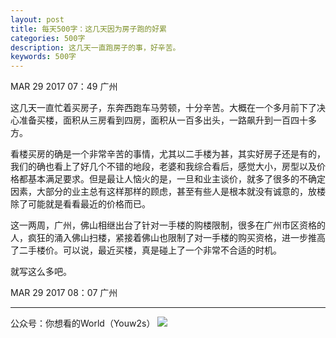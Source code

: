 ```yaml
---
layout: post
title: 每天500字：这几天因为房子跑的好累
categories: 500字
description: 这几天一直跑房子的事，好辛苦。
keywords: 500字
---
```


MAR 29 2017  07：49 广州

这几天一直忙着买房子，东奔西跑车马劳顿，十分辛苦。大概在一个多月前下了决心准备买楼，面积从三房看到四房，面积从一百多出头，一路飙升到一百四十多方。

看楼买房的确是一个非常辛苦的事情，尤其以二手楼为甚，其实好房子还是有的，我们的确也看上了好几个不错的地段，老婆和我综合看后，感觉大小，房型以及价格都基本满足要求。但是最让人恼火的是，一旦和业主谈价，就多了很多的不确定因素，大部分的业主总有这样那样的顾虑，甚至有些人是根本就没有诚意的，放楼除了可能就是看看最近的价格而已。

这一两周，广州，佛山相继出台了针对一手楼的购楼限制，很多在广州市区资格的人，疯狂的涌入佛山扫楼，紧接着佛山也限制了对一手楼的购买资格，进一步推高了二手楼价。可以说，最近买楼，真是碰上了一个非常不合适的时机。

就写这么多吧。


MAR 29 2017  08：07 广州

---- 
公众号：你想看的World（Youw2s）
![][image-1]

[image-1]:	http://upload-images.jianshu.io/upload_images/3342594-dca1f89eba3e50ca.jpg?imageMogr2/auto-orient/strip%7CimageView2/2/w/1240